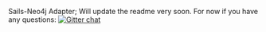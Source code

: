 Sails-Neo4j Adapter; Will update the readme very soon.
For now if you have any questions:
[![Gitter chat](https://badges.gitter.im/natgeo/sails-neo4j.png)](https://gitter.im/natgeo/sails-neo4j)
